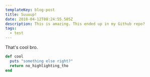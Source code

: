 ```yaml
---
templateKey: blog-post
title: Suuuup!
date: 2018-04-12T08:24:55.505Z
description: This is amazing. This ended up in my Github repo?
tags:
  - test
---
```

That's cool bro.

```ruby
def cool
  puts "something else right?"
  return no_highlighting_tho
end
```
